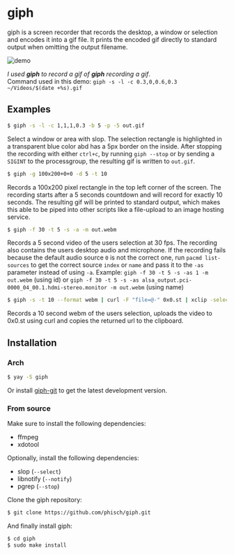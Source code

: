 # giph
giph is a screen recorder that records the desktop, a window or selection and encodes it into a gif file. It prints the encoded gif directly to standard output when omitting the output filename.

![demo](https://i.imgur.com/a7VcgIE.gif)

*I used **giph** to record a gif of **giph** recording a gif*.  
Command used in this demo: `giph -s -l -c 0.3,0,0.6,0.3 ~/Videos/$(date +%s).gif`

## Examples

```bash
$ giph -s -l -c 1,1,1,0.3 -b 5 -p -5 out.gif 
```
Select a window or area with slop. The selection rectangle is highlighted in a transparent blue color abd has a 5px border on the inside. 
After stopping the recording with either `ctrl+c`, by running `giph --stop` or by sending a `SIGINT` to the processgroup, the resulting gif is written to `out.gif`.


```bash
$ giph -g 100x200+0+0 -d 5 -t 10
```
Records a 100x200 pixel rectangle in the top left corner of the screen. The recording starts after a 5 seconds countdown and will record for exactly 10 seconds. The resulting gif will be printed to standard output, which makes this able to be piped into other scripts like a file-upload to an image hosting service.


```bash
$ giph -f 30 -t 5 -s -a -m out.webm
```
Records a 5 second video of the users selection at 30 fps. The recording also contains the users desktop audio and microphone. If the recording fails because the default audio source `0` is not the correct one, run `pacmd list-sources` to get the correct source `index` or `name` and pass it to the `-as` parameter instead of using `-a`. Example: `giph -f 30 -t 5 -s -as 1 -m out.webm` (using id) or `giph -f 30 -t 5 -s -as alsa_output.pci-0000_04_00.1.hdmi-stereo.monitor -m out.webm` (using name)

```bash
$ giph -s -t 10 --format webm | curl -F "file=@-" 0x0.st | xclip -selection clipboard
```

Records a 10 second webm of the users selection, uploads the video to 0x0.st using curl and copies the returned url to the clipboard.

## Installation

### Arch

```bash
$ yay -S giph
```
Or install [giph-git](https://aur.archlinux.org/packages/giph-git/) to get the latest development version.

### From source

Make sure to install the following dependencies:

 - ffmpeg
 - xdotool

Optionally, install the following dependencies:

 - slop (`--select`)
 - libnotify (`--notify`)
 - pgrep (`--stop`)

Clone the giph repository:

```bash
$ git clone https://github.com/phisch/giph.git
```

And finally install giph:

```bash
$ cd giph
$ sudo make install
```
